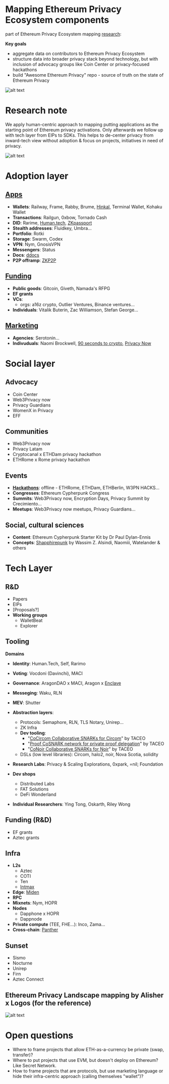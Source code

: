 # Mapping Ethereum Privacy Ecosystem components

part of Ethereum Privacy Ecosystem mapping [research](https://github.com/web3privacy/research/blob/main/initiatives/ethereum-privacy-ecosystem/ethereum-privacy-ecosystem.md):

**Key goals**

- aggregate data on contributors to Ethereum Privacy Ecosystem
- structure data into broader privacy stack beyond technology, but with inclusion of advocacy groups like Coin Center or privacy-focused hackathons
- build "Awesome Ethereum Privacy" repo - source of truth on the state of Ethereum Privacy

![alt text](https://github.com/web3privacy/research/blob/main/initiatives/ethereum-privacy-ecosystem/assets/img/ethereum-privacy-ecosystem-mapping.png)

# Research note

We apply human-centric approach to mapping putting applications as the starting point of Ethereum privacy activations. Only afterwards we follow up with tech layer from EIPs to SDKs. This helps to de-center privacy from inward-tech view without adoption & focus on projects, initiatives in need of privacy.

![alt text](https://github.com/web3privacy/research/blob/main/initiatives/ethereum-privacy-ecosystem/notes/Ethereum%20Privacy%20Ecosystem%20layering.png)

# Adoption layer

## [Apps](https://github.com/web3privacy/research/blob/main/initiatives/ethereum-privacy-ecosystem/resources/Applications/data/applications.md)

- **Wallets**: Railway, Frame, Rabby, Brume, [Hinkal](https://hinkal.pro), Terminal Wallet, Kohaku Wallet
- **Transactions**: Railgun, 0xbow, Tornado Cash
- **DID**: Rarime, [Human.tech](http://human.tech), [ZKpassport](https://zkpassport.id)
- **Stealth addresses**: Fluidkey, Umbra…
- **Portfolio**: Rotki
- **Storage**: Swarm, Codex
- **VPN**: Nym, GnosisVPN
- **Messengers**: Status
- **Docs**: [ddocs](http://ddocs.new)
- **P2P offramp**: [ZKP2P](https://www.zkp2p.xyz)

## [Funding](https://github.com/web3privacy/research/blob/main/initiatives/ethereum-privacy-ecosystem/resources/funding/data/funding.md)

- **Public goods**: Gitcoin, Giveth, Namada's RFPG
- **EF grants**
- **VCs**:
  - orgs: a16z crypto, Outlier Ventures, Binance ventures...
- **Individuals**: Vitalik Buterin, Zac Williamson, Stefan George...

## [Marketing](https://github.com/web3privacy/research/blob/main/initiatives/ethereum-privacy-ecosystem/resources/marketing/data/marketing.md)

- **Agencies**: Serotonin...
- **Indivuduals**: Naomi Brockwell, [90 seconds to crypto](https://www.youtube.com/@90secondscrypto), [Privacy Now](https://www.youtube.com/@PrivacyNowWeb3)

# Social layer

## Advocacy

- Coin Center
- Web3Privacy now
- Privacy Guardians
- WomenX in Privacy
- EFF

## Communities

- Web3Privacy now
- Privacy Latam
- Cryptocanal x ETHDam privacy hackathon
- ETHRome x Rome privacy hackathon

## Events

- **[Hackathons](https://github.com/web3privacy/research/tree/main/initiatives/ethereum-privacy-ecosystem/resources/hackathons)**: offline - ETHRome, ETHDam, ETHBerlin, W3PN HACKS...
- **Congresses**: Ethereum Cypherpunk Congress
- **Summits**: Web3Privacy now, Encryption Days, Privacy Summit by Crecimiento...
- **Meetups**: Web3Privacy now meetups, Privacy Guardians...

## Social, cultural sciences

- **Content**: Ethereum Cypherpunk Starter Kit by Dr Paul Dylan-Ennis
- **Concepts**: [Shapphirepunk](https://sapphirepunk.com) by Wassim Z. Alsindi, Naomiii, Watelander & others

# Tech Layer

## R&D

- Papers
- EIPs
- [Proposals?]
- **Working groups**
  - WalletBeat
  - Explorer

## Tooling

**Domains**

- **Identity**: Human.Tech, Self, Rarimo
- **Voting**: Vocdoni (Davinchi), MACI
- **Governance**: AragonDAO x MACI, Aragon x [Enclave](http://enclave.gg)
- **Messeging**: Waku, RLN
- **MEV**: Shutter

- **Abstraction layers**:
  - Protocols: Semaphore, RLN, TLS Notary, Unirep...
  - ZK Infra
  - **Dev tooling**:
    - "[CoCircom Collaborative SNARKs for Circom](https://docs.taceo.io/docs/co-circom/)" by TACEO
    - "[Proof CoSNARK network for private proof delegation](https://core.taceo.io/articles/taceo-proof-prod/)" by TACEO
    - "[CoNoir Collaborative SNARKs for Noir](https://docs.taceo.io/docs/co-noir/)" by TACEO
  - DSLs (low level libraries): Circom, halo2, noir, Nova Scotia, solidity

- **Research Labs**: Privacy & Scaling Explorations, 0xpark, =nil; Foundation

- **Dev shops**
  - Distributed Labs
  - FAT Solutions
  - DeFi Wonderland

- **Individual Researchers**: Ying Tong, Oskarth, Riley Wong

## Funding (R&D)

- EF grants
- Aztec grants

## Infra

- **L2s**
  - Aztec
  - COTI
  - Ten
  - [Intmax](https://intmax.io)
- **Edge**: [Miden](https://miden.xyz)
- **RPC**
- **Mixnets**: Nym, HOPR
- **Nodes**
  - Dapphone x HOPR
  - Dappnode
- **Private compute** (TEE, FHE...): Inco, Zama...
- **Cross-chain**: [Panther](https://docs.pantherprotocol.io/docs/)

## Sunset

- Sismo
- Nocturne
- Unirep
- Firn
- Aztec Connect

## Ethereum Privacy Landscape mapping by Alisher x Logos (for the reference)

![alt text](https://github.com/web3privacy/research/blob/main/initiatives/ethereum-privacy-ecosystem/notes/Ethereum%20Privacy%20Ecosystem%20layout%20by%20Alisher%20x%20Logos.png)

# Open questions

- Where to frame projects that allow ETH-as-a-currency be private (swap, transfer)?
- Where to put projects that use EVM, but doesn't deploy on Ethereum? Like Secret Network.
- How to frame projects that are protocols, but use marketing language or hide their infra-centric approach (calling themselves "wallet")?

